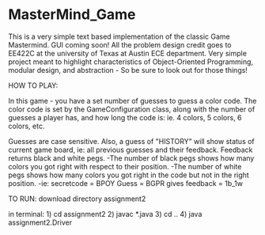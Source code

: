 # MasterMind_Game
This is a very simple text based implementation of the classic Game Mastermind. GUI coming soon! 
All the problem design credit goes to EE422C at the university of Texas at Austin ECE department. 
Very simple project meant to highlight characteristics of Object-Oriented Programming, modular design, and abstraction - So be sure to look 
out for those things!


HOW TO PLAY: 

In this game - you have a set number of guesses to guess a color code. The color code is set by the GameConfiguration class, 
along with the number of guesses a player has, and how long the code is: ie. 4 colors, 5 colors, 6 colors, etc. 

Guesses are case sensitive. Also, a guess of "HISTORY" will show status of current game board, ie: all previous guesses and their feedback.
Feedback returns black and white pegs. 
-The number of black pegs shows how many colors you got right with respect to their position. 
-The number of white pegs shows how many colors you got right in the code but not in the right position.
-ie: secretcode = BPOY
     Guess = BGPR
     gives feedback = 1b_1w
     
TO RUN: download directory assignment2

in terminal: 1) cd assignment2
             2) javac *.java
             3) cd .. 
             4) java assignment2.Driver                       
